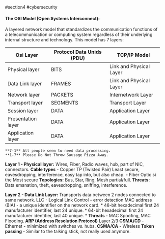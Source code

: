 #section4 #cybersecurity 
#### **The OSI Model (Open Systems Interconnect):** 
A layered network model that standardizes the communication functions of a telecommunication or computing system regardless of their underlying internal structure and technology.
This model has 7 layers:

| Osi Layer          | Protocol Data Unids (PDU) | TCP/IP Model            |
| ------------------ | ------------------------- | ----------------------- |
| Physical layer     | BITS                      | Link and Physical Layer |
| Data Link layer    | FRAMES                    | Link and Physical Layer |
| Network layer      | PACKETS                   | Internetwork Layer      |
| Transport layer    | SEGMENTS                  | Transport Layer         |
| Session layer      | DATA                      | Application Layer       |
| Presentation layer | DATA                      | Application Layer       |
| Application layer  | DATA                      | Application Layer       |

	**7-1** All people seem to need data processing.
	**1-7** Please Do Not Throw Sausage Pizza Away.

**Layer 1 - Physical layer:**
	Wires, Fiber, Radio waves, hub, part of NIC, connectors.
	**Cable types** 
		- Copper TP (Twisted Pair) Least secure, eavesdropping, interference, easy tap into, but also cheap.
		- Fiber Optic si the Most secure
	**Topologies:**
		Bus, Star, Ring, Mesh partial/full.
	**Threats:**
		Data emanation, theft, eavesdropping, sniffing, interference.

**Layer 2 - Data Link Layer:**
	Transports data between 2 nodes connected to same network.
		LLC - Logical Link Control - error detection
	MAC address (BIA) - a unique identifier on the network card.
		* 48-bit hexadecimal first 24 manufacturer identifier, last 24 unique.
		* 64-bit hexadecimal first 24 manufacturer identifier, last 40 unique.
		* **Threats** - MAC Spoofing, MAC Flooding.
	**ARP (Address Resolution Protocol)** Layer 2/3
	**CSMA/CD** - Ethernet - minimized with switches vs. hubs.
	**CSMA/CA** - Wireless
	**Token passing** - Similar to the talking stick, not really used anymore.

